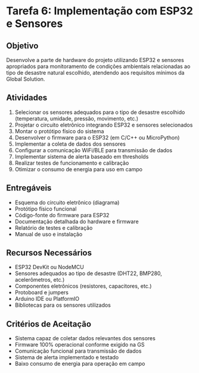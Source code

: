 # Tarefa 6: Implementação com ESP32 e Sensores

## Objetivo
Desenvolve a parte de hardware do projeto utilizando ESP32 e sensores apropriados para monitoramento de condições ambientais relacionadas ao tipo de desastre natural escolhido, atendendo aos requisitos mínimos da Global Solution.

## Atividades
1. Selecionar os sensores adequados para o tipo de desastre escolhido (temperatura, umidade, pressão, movimento, etc.)
2. Projetar o circuito eletrônico integrando ESP32 e sensores selecionados
3. Montar o protótipo físico do sistema
4. Desenvolver o firmware para o ESP32 (em C/C++ ou MicroPython)
5. Implementar a coleta de dados dos sensores
6. Configurar a comunicação WiFi/BLE para transmissão de dados
7. Implementar sistema de alerta baseado em thresholds
8. Realizar testes de funcionamento e calibração
9. Otimizar o consumo de energia para uso em campo

## Entregáveis
- Esquema do circuito eletrônico (diagrama)
- Protótipo físico funcional
- Código-fonte do firmware para ESP32
- Documentação detalhada do hardware e firmware
- Relatório de testes e calibração
- Manual de uso e instalação

## Recursos Necessários
- ESP32 DevKit ou NodeMCU
- Sensores adequados ao tipo de desastre (DHT22, BMP280, acelerômetros, etc.)
- Componentes eletrônicos (resistores, capacitores, etc.)
- Protoboard e jumpers
- Arduino IDE ou PlatformIO
- Bibliotecas para os sensores utilizados

## Critérios de Aceitação
- Sistema capaz de coletar dados relevantes dos sensores
- Firmware 100% operacional conforme exigido na GS
- Comunicação funcional para transmissão de dados
- Sistema de alerta implementado e testado
- Baixo consumo de energia para operação em campo

